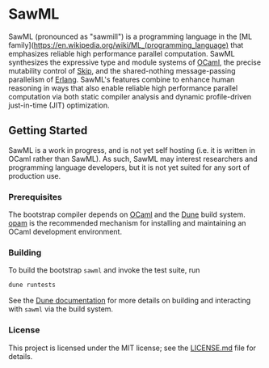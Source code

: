 # SawML

SawML (pronounced as "sawmill") is a programming language in the [ML
family](https://en.wikipedia.org/wiki/ML_(programming_language) that emphasizes
reliable high performance parallel computation.  SawML synthesizes the
expressive type and module systems of [OCaml](http://ocaml.org/), the precise
mutability control of [Skip](http://skiplang.com/), and the shared-nothing
message-passing parallelism of [Erlang](https://erlang.org/).  SawML's features
combine to enhance human reasoning in ways that also enable reliable high
performance parallel computation via both static compiler analysis and dynamic
profile-driven just-in-time (JIT) optimization.

## Getting Started

SawML is a work in progress, and is not yet self hosting (i.e. it is written in
OCaml rather than SawML).  As such, SawML may interest researchers and
programming language developers, but it is not yet suited for any sort of
production use.

### Prerequisites

The bootstrap compiler depends on [OCaml](http://ocaml.org/) and the
[Dune](https://dune.build/) build system.  [opam](https://opam.ocaml.org/) is
the recommended mechanism for installing and maintaining an OCaml development
environment.

### Building

To build the bootstrap `sawml` and invoke the test suite, run

```sh
dune runtests
```

See the [Dune documentation](https://dune.readthedocs.io/en/latest/) for more
details on building and interacting with `sawml` via the build system.

### License

This project is licensed under the MIT license; see the
[LICENSE.md](LICENSE.md) file for details.

